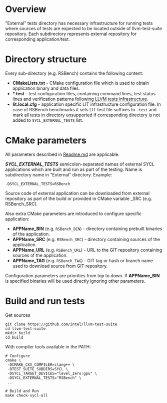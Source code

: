 # Overview

"External" tests directory has necessary infrastructure for running tests where
sources of tests are expected to be located outside of llvm-test-suite
repository. Each subdirectory represents external repository for corresponding
application/test.

# Directory structure
Every sub-directory (e.g. RSBench) contains the following content:
 * **CMakeLists.txt** - CMake configuration file which is used to obtain
 application binary and data files.
 * **\*.test** - test configuration files, containing command lines, test
   status lines and verification patterns following
   [LLVM tests infrastructure](https://llvm.org/docs/TestingGuide.html).
 * **lit.local.cfg** - application specific LIT infrastructure configuration
   file. In case of RSBench benchmarks it sets LIT test file suffixes to `.test`
   and mark all tests in directory unsupported if corresponding directory is
   not added to `SYCL_EXTERNAL_TESTS` list.

# CMake parameters

All parameters described in [Readme.md](../README.md#cmake-parameters) are
applicable.

***SYCL_EXTERNAL_TESTS*** semicolon-separated names of external SYCL
applications which are built and run as part of the testing. Name is
subdirectory name in "External" directory. Example:
```
-DSYCL_EXTERNAL_TESTS=RSBench
```
Source code of external application can be downloaded from external repository
as part of the build or provided in CMake variable <APPNAME>_SRC
(e.g. RSBench_SRC).

Also extra CMake parameters are introduced to configure specific
application:
   * **APPName_BIN** (e.g. `RSBench_BIN`) - directory containing prebuilt
     binaries of the application.
   * **APPName_SRC** (e.g. `RSBench_SRC`) - directory containing sources of the
     application.
   * **APPName_URL** (e.g. `RSBench_URL`) - URL to the GIT repository containing
     sources of the application.
   * **APPName_TAG** (e.g. `RSBench_TAG`) - GIT tag or hash or branch name used
     to download source from GIT repository.

Configuration parameters are priorities from top to down. If **APPName_BIN**
is specified binaries will be used directly ignoring other parameters.

# Build and run tests

Get sources

```
git clone https://github.com/intel/llvm-test-suite
cd llvm-test-suite
mkdir build
cd build
```

With compiler tools available in the PATH:

```
# Configure
cmake \
 -DCMAKE_CXX_COMPILER=clang++ \
 -DTEST_SUITE_SUBDIRS=SYCL \
 -DSYCL_TARGET_DEVICES="level_zero:gpu" \
 -DSYCL_EXTERNAL_TESTS="RSBench" \
 ..

# Build and Run
make check-sycl-all

```

